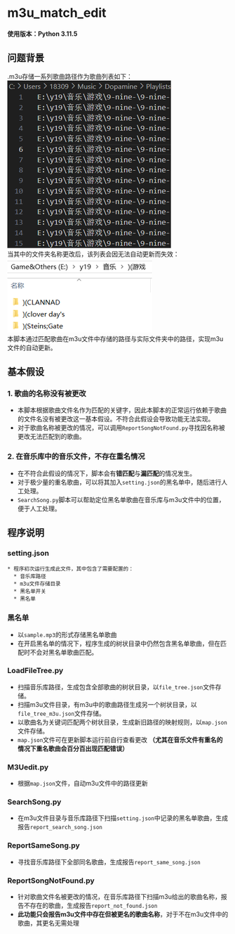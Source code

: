# m3u_match_edit
#### 使用版本：Python 3.11.5

## 问题背景
.m3u存储一系列歌曲路径作为歌曲列表如下：  
![sample_1](img/sample_1.png)  
当其中的文件夹名称更改后，该列表会因无法自动更新而失效：  
![sample_2](img/sample_2.png)  
本脚本通过匹配歌曲在m3u文件中存储的路径与实际文件夹中的路径，实现m3u文件的自动更新。

## 基本假设
### 1. **歌曲的名称没有被更改**  
  
  * 本脚本根据歌曲文件名作为匹配的关键字，因此本脚本的正常运行依赖于歌曲的文件名没有被更改这一基本假设。不符合此假设会导致功能无法实现。  
  * 对于歌曲名称被更改的情况，可以调用`ReportSongNotFound.py`寻找因名称被更改无法匹配到的歌曲。

### 2. **在音乐库中的音乐文件，不存在重名情况**  
  
  * 在不符合此假设的情况下，脚本会有**错匹配**与**漏匹配**的情况发生。  
  * 对于极少量的重名歌曲，可以将其加入`setting.json`的黑名单中，随后进行人工处理。  
  * `SearchSong.py`脚本可以帮助定位黑名单歌曲在音乐库与m3u文件中的位置，便于人工处理。

## 程序说明
### setting.json
    * 程序初次运行生成此文件，其中包含了需要配置的：
      * 音乐库路径
      * m3u文件存储目录
      * 黑名单开关
      * 黑名单

### 黑名单  
* 以`sample.mp3`的形式存储黑名单歌曲
* 在开启黑名单的情况下，程序生成的树状目录中仍然包含黑名单歌曲，但在匹配时不会对黑名单歌曲匹配。  

### LoadFileTree.py
* 扫描音乐库路径，生成包含全部歌曲的树状目录，以`file_tree.json`文件存储。  
* 扫描m3u文件目录，有m3u中的歌曲路径生成另一个树状目录，以`file_tree_m3u.json`文件存储。  
* 以歌曲名为关键词匹配两个树状目录，生成新旧路径的映射规则，以`map.json`文件存储。  
* `map.json`文件可在更新脚本运行前自行查看更改 **（尤其在音乐文件有重名的情况下重名歌曲会百分百出现匹配错误）**

### M3Uedit.py
* 根据`map.json`文件，自动m3u文件中的路径更新

### SearchSong.py  
* 在m3u文件目录与音乐库路径下扫描`setting.json`中记录的黑名单歌曲，生成报告`report_search_song.json`  

### ReportSameSong.py
* 寻找音乐库路径下全部同名歌曲，生成报告`report_same_song.json`

### ReportSongNotFound.py  
* 针对歌曲文件名被更改的情况，在音乐库路径下扫描m3u给出的歌曲名称，报告不存在的歌曲，生成报告`report_not_found.json`  
* **此功能只会报告m3u文件中存在但被更名的歌曲名称**，对于不在m3u文件中的歌曲，其更名无需处理


   




